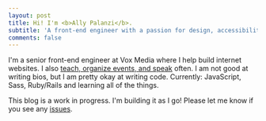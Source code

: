 ```yaml
---
layout: post
title: Hi! I'm <b>Ally Palanzi</b>.
subtitle: 'A front-end engineer with a passion for design, accessibility, and making the world a little brighter.'
comments: false
---
```


I'm a senior front-end engineer at Vox Media where I help build internet websites. I also [teach, organize events, and speak](/events) often. I am not good at writing bios, but I am pretty okay at writing code. Currently: JavaScript, Sass, Ruby/Rails and learning all of the things.

This blog is a work in progress. I'm building it as I go! Please let me know if you see any [issues](http://www.github.com/allypalanzi/allypalanzi.github.io/issues).

